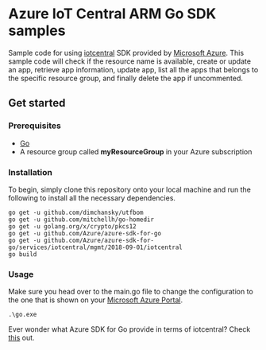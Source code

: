 # Azure IoT Central ARM Go SDK samples

Sample code for using [iotcentral](https://github.com/Azure/azure-sdk-for-go/releases/tag/v37.1.0) SDK provided by [Microsoft Azure](https://github.com/Azure). This sample code will check if the resource name is available, create or update an app, retrieve app information, update app, list all the apps that belongs to the specific resource group, and finally delete the app if uncommented.

## Get started

### Prerequisites
- [Go](https://golang.org/doc/install)
- A resource group called **myResourceGroup** in your Azure subscription

### Installation
To begin, simply clone this repository onto your local machine and run the following to install all the necessary dependencies.

```
go get -u github.com/dimchansky/utfbom
go get -u github.com/mitchellh/go-homedir
go get -u golang.org/x/crypto/pkcs12
go get -u github.com/Azure/azure-sdk-for-go
go get -u github.com/Azure/azure-sdk-for-go/services/iotcentral/mgmt/2018-09-01/iotcentral
go build
```

### Usage
Make sure you head over to the main.go file to change the configuration to the one that is shown on your [Microsoft Azure Portal](https://portal.azure.com).

```
.\go.exe
```

Ever wonder what Azure SDK for Go provide in terms of iotcentral? Check [this](https://pkg.go.dev/github.com/Azure/azure-sdk-for-go/services/iotcentral/mgmt/2018-09-01/iotcentral) out.